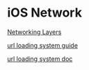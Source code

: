 # iOS Network

[Networking Layers](https://developer.apple.com/library/content/documentation/NetworkingInternet/Conceptual/NetworkingConcepts/NetworkingLayers/NetworkingLayers.html)



[url loading system guide](https://developer.apple.com/library/content/documentation/Cocoa/Conceptual/URLLoadingSystem/URLLoadingSystem.html#//apple_ref/doc/uid/10000165-BCICJDHA)

[url loading system doc](https://developer.apple.com/documentation/foundation/url_loading_system)
